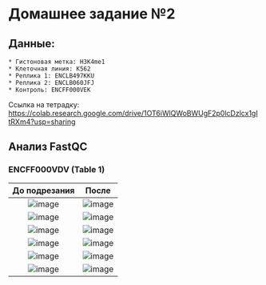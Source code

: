 # Домашнее задание №2

## Данные:
    * Гистоновая метка: H3K4me1
    * Клеточная линия: K562
    * Реплика 1: ENCLB497KKU
    * Реплика 2: ENCLB060JFJ
    * Контроль: ENCFF000VEK 

Ссылка на тетрадку: https://colab.research.google.com/drive/1OT6iWlQWoBWUgF2p0lcDzlcx1gItRXm4?usp=sharing

## Анализ FastQC
### ENCFF000VDV (Table 1)
До подрезания             |  После
:-------------------------:|:-------------------------:
![image](https://github.com/mylifeclosetwice/hse_hw2_chip/assets/71773580/b829c309-4139-4766-9481-08373af5310a) | ![image](https://github.com/mylifeclosetwice/hse_hw2_chip/assets/71773580/b9211976-257e-43c2-94be-2ee9120c2f4b)
![image](https://github.com/mylifeclosetwice/hse_hw2_chip/assets/71773580/1e4f067a-49aa-43b0-9277-b551cdfc687f) | ![image](https://github.com/mylifeclosetwice/hse_hw2_chip/assets/71773580/cea9ff3c-17d3-49b1-8c3b-0c69e66ea645)
![image](https://github.com/mylifeclosetwice/hse_hw2_chip/assets/71773580/5ecf20fe-e502-4577-a0b6-759d54ce7661) | ![image](https://github.com/mylifeclosetwice/hse_hw2_chip/assets/71773580/c498adf4-4509-4113-b848-f589cb94b5fe)
![image](https://github.com/mylifeclosetwice/hse_hw2_chip/assets/71773580/dd1f82dd-eeb3-420a-94fa-7d96433853f1) | ![image](https://github.com/mylifeclosetwice/hse_hw2_chip/assets/71773580/aab9a36c-ab18-418d-ad55-2e2a829da14f)
![image](https://github.com/mylifeclosetwice/hse_hw2_chip/assets/71773580/d412145b-1bad-40a1-8b51-70433bb607f4) | ![image](https://github.com/mylifeclosetwice/hse_hw2_chip/assets/71773580/32a29cce-b115-4a67-a51e-68bc27c2d59a)
![image](https://github.com/mylifeclosetwice/hse_hw2_chip/assets/71773580/a52bf68c-d5bb-46e3-b907-f61c67138d4d) | ![image](https://github.com/mylifeclosetwice/hse_hw2_chip/assets/71773580/051a0303-5bf2-4d8a-a82c-3ad32dfb9faf)





